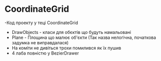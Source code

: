 # CoordinateGrid
 
-Код проекту у теці CoordinateGrid 
- DrawObjects - класи для обєктів що будуть намальовані
- Plаne - Площина що малює об'єкти (Так назва нелогічна, початкова задумка не виправдалася)
- На коміти не дивіться трохи помилився як їх пушив
- 4 лаба повністю y BezierDrawer 
